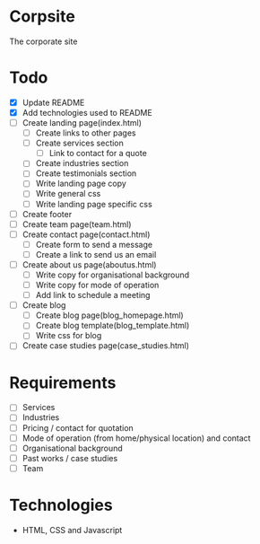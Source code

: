 # Corpsite
The corporate site

# Todo
- [X] Update README
- [x] Add technologies used to README
- [ ] Create landing page(index.html)
  - [ ] Create links to other pages
  - [ ] Create services section
	- [ ] Link to contact for a quote
  - [ ] Create industries section
  - [ ] Create testimonials section
  - [ ] Write landing page copy
  - [ ] Write general css
  - [ ] Write landing page specific css
- [ ] Create footer
- [ ] Create team page(team.html)
- [ ] Create contact page(contact.html)
  - [ ] Create form to send a message
  - [ ] Create a link to send us an email
- [ ] Create about us page(aboutus.html)
  - [ ] Write copy for organisational background
  - [ ] Write copy for mode of operation
  - [ ] Add link to schedule a meeting
- [ ] Create blog
  - [ ] Create blog page(blog_homepage.html)
  - [ ] Create blog template(blog_template.html)
  - [ ] Write css for blog
- [ ] Create case studies page(case_studies.html)
# Requirements
- [ ] Services
- [ ] Industries
- [ ] Pricing / contact for quotation
- [ ] Mode of operation (from home/physical location) and contact
- [ ] Organisational background
- [ ] Past works / case studies
- [ ] Team
# Technologies
* HTML, CSS and Javascript
